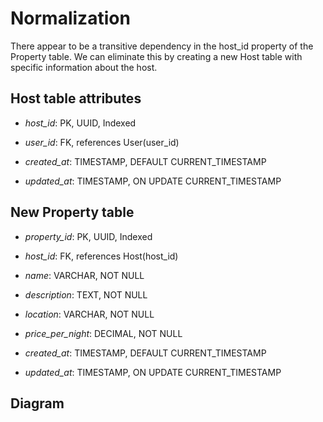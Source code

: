 # Normalization

There appear to be a transitive dependency in the host_id property of the Property table.
We can eliminate this by creating a new Host table with specific information about the host.

## Host table attributes

- *host_id*: PK, UUID, Indexed
  
- *user_id*: FK, references User(user_id)

- *created_at*: TIMESTAMP, DEFAULT CURRENT_TIMESTAMP

- *updated_at*: TIMESTAMP, ON UPDATE CURRENT_TIMESTAMP
  

## New Property table

- *property_id*: PK, UUID, Indexed
  
- *host_id*: FK, references Host(host_id)

- *name*: VARCHAR, NOT NULL

- *description*: TEXT, NOT NULL

- *location*: VARCHAR, NOT NULL

- *price_per_night*: DECIMAL, NOT NULL

- *created_at*: TIMESTAMP, DEFAULT CURRENT_TIMESTAMP

- *updated_at*: TIMESTAMP, ON UPDATE CURRENT_TIMESTAMP


## Diagram


